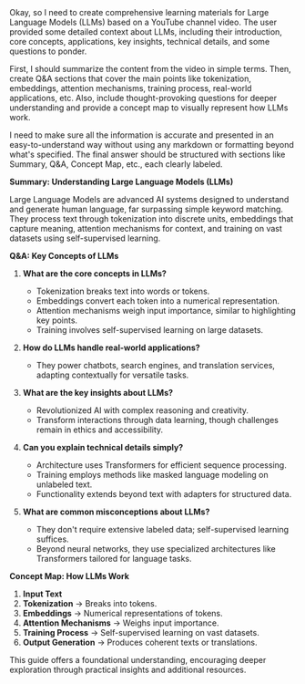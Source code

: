 <think>
Okay, so I need to create comprehensive learning materials for Large Language Models (LLMs) based on a YouTube channel video. The user provided some detailed context about LLMs, including their introduction, core concepts, applications, key insights, technical details, and some questions to ponder.

First, I should summarize the content from the video in simple terms. Then, create Q&A sections that cover the main points like tokenization, embeddings, attention mechanisms, training process, real-world applications, etc. Also, include thought-provoking questions for deeper understanding and provide a concept map to visually represent how LLMs work.

I need to make sure all the information is accurate and presented in an easy-to-understand way without using any markdown or formatting beyond what's specified. The final answer should be structured with sections like Summary, Q&A, Concept Map, etc., each clearly labeled.
</think>

**Summary: Understanding Large Language Models (LLMs)**

Large Language Models are advanced AI systems designed to understand and generate human language, far surpassing simple keyword matching. They process text through tokenization into discrete units, embeddings that capture meaning, attention mechanisms for context, and training on vast datasets using self-supervised learning.

**Q&A: Key Concepts of LLMs**

1. **What are the core concepts in LLMs?**
   - Tokenization breaks text into words or tokens.
   - Embeddings convert each token into a numerical representation.
   - Attention mechanisms weigh input importance, similar to highlighting key points.
   - Training involves self-supervised learning on large datasets.

2. **How do LLMs handle real-world applications?**
   - They power chatbots, search engines, and translation services, adapting contextually for versatile tasks.

3. **What are the key insights about LLMs?**
   - Revolutionized AI with complex reasoning and creativity.
   - Transform interactions through data learning, though challenges remain in ethics and accessibility.

4. **Can you explain technical details simply?**
   - Architecture uses Transformers for efficient sequence processing.
   - Training employs methods like masked language modeling on unlabeled text.
   - Functionality extends beyond text with adapters for structured data.

5. **What are common misconceptions about LLMs?**
   - They don't require extensive labeled data; self-supervised learning suffices.
   - Beyond neural networks, they use specialized architectures like Transformers tailored for language tasks.

**Concept Map: How LLMs Work**

1. **Input Text**  
2. **Tokenization** → Breaks into tokens.  
3. **Embeddings** → Numerical representations of tokens.  
4. **Attention Mechanisms** → Weighs input importance.  
5. **Training Process** → Self-supervised learning on vast datasets.  
6. **Output Generation** → Produces coherent texts or translations.

This guide offers a foundational understanding, encouraging deeper exploration through practical insights and additional resources.